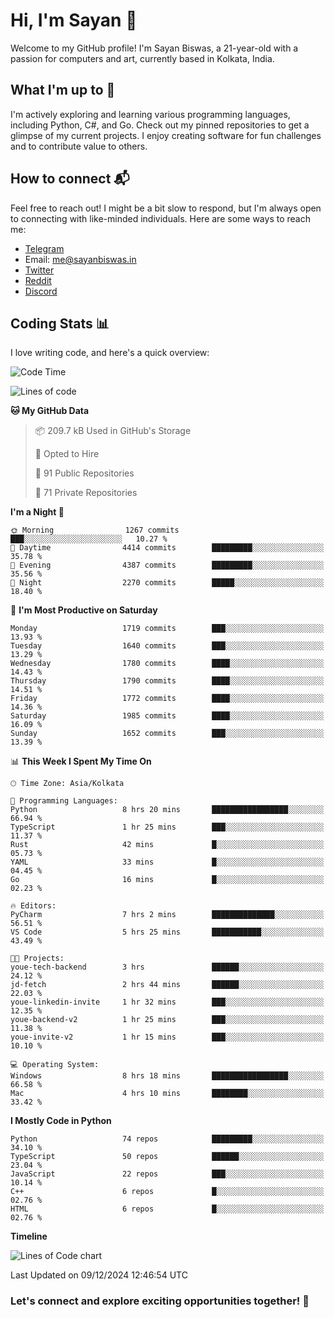 # Hi, I'm Sayan 👋

Welcome to my GitHub profile! I'm Sayan Biswas, a 21-year-old with a passion for computers and art, currently based in Kolkata, India.

## What I'm up to 🚀

I'm actively exploring and learning various programming languages, including Python, C#, and Go. Check out my pinned repositories to get a glimpse of my current projects. I enjoy creating software for fun challenges and to contribute value to others.

## How to connect 📬

Feel free to reach out! I might be a bit slow to respond, but I'm always open to connecting with like-minded individuals. Here are some ways to reach me:

- [Telegram](https://t.me/dank_as_fuck)
- Email: [me@sayanbiswas.in](mailto:me@sayanbiswas.in)
- [Twitter](https://twitter.com/TheDankDel)
- [Reddit](https://www.reddit.com/user/dank_as_fuck_/)
- [Discord](https://discordapp.com/users/506536929152466945)

## Coding Stats 📊

I love writing code, and here's a quick overview:

<!--START_SECTION:waka-->
![Code Time](http://img.shields.io/badge/Code%20Time-1%2C977%20hrs%2025%20mins-blue)

![Lines of code](https://img.shields.io/badge/From%20Hello%20World%20I%27ve%20Written-6.3%20million%20lines%20of%20code-blue)

**🐱 My GitHub Data** 

> 📦 209.7 kB Used in GitHub's Storage 
 > 
> 💼 Opted to Hire
 > 
> 📜 91 Public Repositories 
 > 
> 🔑 71 Private Repositories 
 > 
**I'm a Night 🦉** 

```text
🌞 Morning                1267 commits        ███░░░░░░░░░░░░░░░░░░░░░░   10.27 % 
🌆 Daytime                4414 commits        █████████░░░░░░░░░░░░░░░░   35.78 % 
🌃 Evening                4387 commits        █████████░░░░░░░░░░░░░░░░   35.56 % 
🌙 Night                  2270 commits        █████░░░░░░░░░░░░░░░░░░░░   18.40 % 
```
📅 **I'm Most Productive on Saturday** 

```text
Monday                   1719 commits        ███░░░░░░░░░░░░░░░░░░░░░░   13.93 % 
Tuesday                  1640 commits        ███░░░░░░░░░░░░░░░░░░░░░░   13.29 % 
Wednesday                1780 commits        ████░░░░░░░░░░░░░░░░░░░░░   14.43 % 
Thursday                 1790 commits        ████░░░░░░░░░░░░░░░░░░░░░   14.51 % 
Friday                   1772 commits        ████░░░░░░░░░░░░░░░░░░░░░   14.36 % 
Saturday                 1985 commits        ████░░░░░░░░░░░░░░░░░░░░░   16.09 % 
Sunday                   1652 commits        ███░░░░░░░░░░░░░░░░░░░░░░   13.39 % 
```


📊 **This Week I Spent My Time On** 

```text
🕑︎ Time Zone: Asia/Kolkata

💬 Programming Languages: 
Python                   8 hrs 20 mins       █████████████████░░░░░░░░   66.94 % 
TypeScript               1 hr 25 mins        ███░░░░░░░░░░░░░░░░░░░░░░   11.37 % 
Rust                     42 mins             █░░░░░░░░░░░░░░░░░░░░░░░░   05.73 % 
YAML                     33 mins             █░░░░░░░░░░░░░░░░░░░░░░░░   04.45 % 
Go                       16 mins             █░░░░░░░░░░░░░░░░░░░░░░░░   02.23 % 

🔥 Editors: 
PyCharm                  7 hrs 2 mins        ██████████████░░░░░░░░░░░   56.51 % 
VS Code                  5 hrs 25 mins       ███████████░░░░░░░░░░░░░░   43.49 % 

🐱‍💻 Projects: 
youe-tech-backend        3 hrs               ██████░░░░░░░░░░░░░░░░░░░   24.12 % 
jd-fetch                 2 hrs 44 mins       ██████░░░░░░░░░░░░░░░░░░░   22.03 % 
youe-linkedin-invite     1 hr 32 mins        ███░░░░░░░░░░░░░░░░░░░░░░   12.35 % 
youe-backend-v2          1 hr 25 mins        ███░░░░░░░░░░░░░░░░░░░░░░   11.38 % 
youe-invite-v2           1 hr 15 mins        ███░░░░░░░░░░░░░░░░░░░░░░   10.10 % 

💻 Operating System: 
Windows                  8 hrs 18 mins       █████████████████░░░░░░░░   66.58 % 
Mac                      4 hrs 10 mins       ████████░░░░░░░░░░░░░░░░░   33.42 % 
```

**I Mostly Code in Python** 

```text
Python                   74 repos            █████████░░░░░░░░░░░░░░░░   34.10 % 
TypeScript               50 repos            ██████░░░░░░░░░░░░░░░░░░░   23.04 % 
JavaScript               22 repos            ███░░░░░░░░░░░░░░░░░░░░░░   10.14 % 
C++                      6 repos             █░░░░░░░░░░░░░░░░░░░░░░░░   02.76 % 
HTML                     6 repos             █░░░░░░░░░░░░░░░░░░░░░░░░   02.76 % 
```



**Timeline**

![Lines of Code chart](https://raw.githubusercontent.com/Dank-del/Dank-del/main/assets/bar_graph.png)


 Last Updated on 09/12/2024 12:46:54 UTC
<!--END_SECTION:waka-->

### Let's connect and explore exciting opportunities together! 🚀
